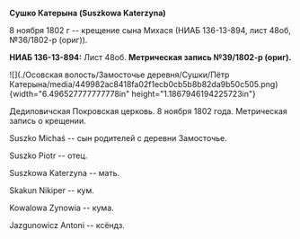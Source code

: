 **Сушко Катерына (Suszkowa Katerzyna)**

8 ноября 1802 г -- крещение сына Михася (НИАБ 136-13-894, лист 48об,
№36/1802-р (ориг)).

**НИАБ 136-13-894:** Лист 48об. **Метрическая запись №39/1802-р
(ориг).**

![](./Осовская волость/Замосточье деревня/Сушки/Пётр Катерына/media/449982ac8418fa02f1ecb0cb5b8b82da9b50c505.png){width="6.496527777777778in"
height="1.1867946194225723in"}

Дедиловичская Покровская церковь. 8 ноября 1802 года. Метрическая запись
о крещении.

Suszko Michaś -- сын родителей с деревни Замосточье.

Suszko Piotr -- отец.

Suszkowa Katerzyna -- мать.

Skakun Nikiper -- кум.

Kowalowa Zynowia -- кума.

Jazgunowicz Antoni -- ксёндз.
